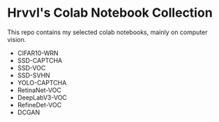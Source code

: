 # HrvvI's Colab Notebook Collection

This repo contains my selected colab notebooks, mainly on computer vision.

- CIFAR10-WRN
- SSD-CAPTCHA
- SSD-VOC
- SSD-SVHN
- YOLO-CAPTCHA
- RetinaNet-VOC
- DeepLabV3-VOC
- RefineDet-VOC
- DCGAN